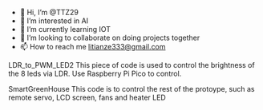 - 👋 Hi, I’m @TTZ29
- 👀 I’m interested in AI
- 🌱 I’m currently learning IOT
- 💞️ I’m looking to collaborate on doing projects together
- 📫 How to reach me litianze333@gmail.com

<!---
TTZ29/TTZ29 is a ✨ special ✨ repository because its `README.md` (this file) appears on your GitHub profile.
You can click the Preview link to take a look at your changes.
--->

LDR_to_PWM_LED2
This piece of code is used to control the brightness of the 8 leds via LDR. Use Raspberry Pi Pico to control.

SmartGreenHouse
This code is to control the rest of the protoype, such as remote servo, LCD screen, fans and heater LED
